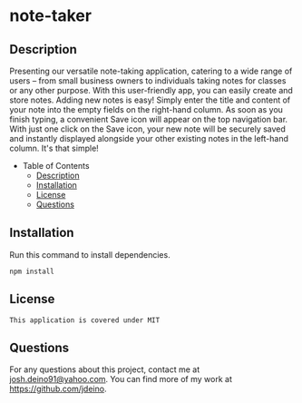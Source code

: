 # note-taker

## Description
Presenting our versatile note-taking application, catering to a wide range of users – from small business owners to individuals taking notes for classes or any other purpose. With this user-friendly app, you can easily create and store notes.
Adding new notes is easy! Simply enter the title and content of your note into the empty fields on the right-hand column. As soon as you finish typing, a convenient Save icon will appear on the top navigation bar. With just one click on the Save icon, your new note will be securely saved and instantly displayed alongside your other existing notes in the left-hand column. It's that simple!

- Table of Contents
  - [Description](#description)
  - [Installation](#installation)
  - [License](#license)
  - [Questions](#questions)

## Installation
Run this command to install dependencies. 
```
npm install
```

## License
```
This application is covered under MIT
```

## Questions
For any questions about this project, contact me at josh.deino91@yahoo.com. You can find more of my work at https://github.com/jdeino.
